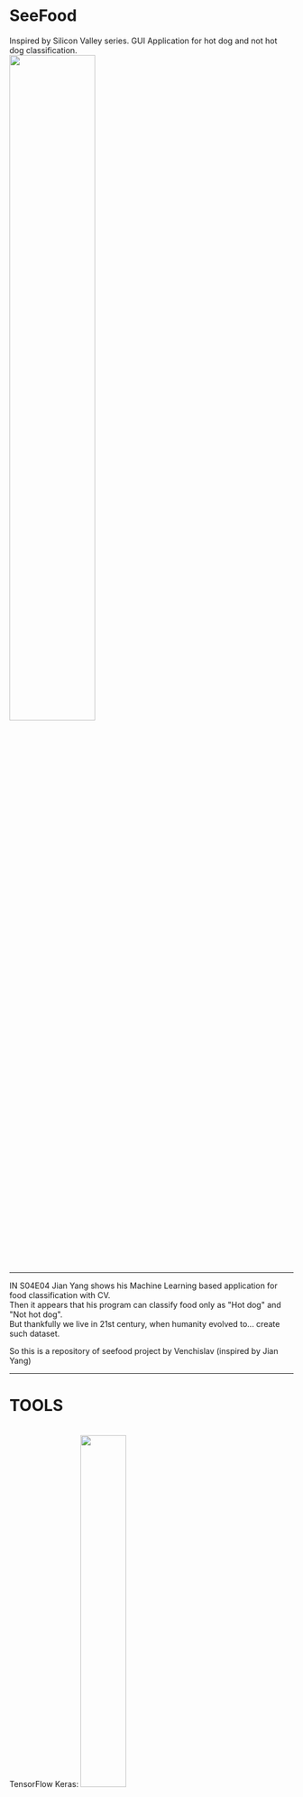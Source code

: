 # SeeFood
Inspired by Silicon Valley series. GUI Application for hot dog and not hot dog classification. <br>
<img src='https://variety.com/wp-content/uploads/2014/03/siliconvalley04.jpg' width=55%> <br>
____
IN S04E04 Jian Yang shows his Machine Learning based application for food classification with CV. <br>
Then it appears that his program can classify food only as "Hot dog" and "Not hot dog". <br>
But thankfully we live in 21st century, when humanity evolved to... create such dataset. <br>

So this is a repository of seefood project by Venchislav (inspired by Jian Yang)
___
<H1>TOOLS</H1> <br>
TensorFlow Keras:
<img src='https://posit.co/wp-content/uploads/2022/10/thumbnail-6.png' width=40%><br>
Google CoLab:
<img src='https://colab.research.google.com/img/colab_favicon_256px.png'><br>
LIBRARIES: <br>
NumPy <br>
Pandas <br>
Matplotlib, Seaborn <br>
Scikit Learn <br>

<img src='https://i.redd.it/j3zzteqn9t461.jpg' width=30%> <br>
P.S it's still in my plans, but now I'm only studying deep learning for computer vision 37 hours tutorial:
<a href='https://www.youtube.com/watch?v=IA3WxTTPXqQ&list=LL&index=5&t=6080s'><img src='https://www.freecodecamp.org/news/content/images/size/w2000/2023/06/compvision.png'></a>
UPD from 22.12.23 23:40
I found a nice CNN tutorial <img src='https://media.tenor.com/EQflCSqedPkAAAAM/clash-royale-heheheha.gif' width=2%>
